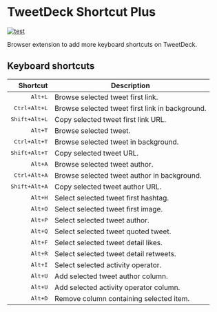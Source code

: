 # TweetDeck Shortcut Plus

[![test](https://github.com/r7kamura/tweetdeck-shortcut-plus/actions/workflows/test.yml/badge.svg)](https://github.com/r7kamura/tweetdeck-shortcut-plus/actions/workflows/test.yml)

Browser extension to add more keyboard shortcuts on TweetDeck.

## Keyboard shortcuts

|               Shortcut | Description                                     |
| ---------------------: | ----------------------------------------------- |
|       <kbd>Alt+L</kbd> | Browse selected tweet first link.               |
|  <kbd>Ctrl+Alt+L</kbd> | Browse selected tweet first link in background. |
| <kbd>Shift+Alt+L</kbd> | Copy selected tweet first link URL.             |
|       <kbd>Alt+T</kbd> | Browse selected tweet.                          |
|  <kbd>Ctrl+Alt+T</kbd> | Browse selected tweet in background.            |
| <kbd>Shift+Alt+T</kbd> | Copy selected tweet URL.                        |
|       <kbd>Alt+A</kbd> | Browse selected tweet author.                   |
|  <kbd>Ctrl+Alt+A</kbd> | Browse selected tweet author in background.     |
| <kbd>Shift+Alt+A</kbd> | Copy selected tweet author URL.                 |
|       <kbd>Alt+H</kbd> | Select selected tweet first hashtag.            |
|       <kbd>Alt+O</kbd> | Select selected tweet first image.              |
|       <kbd>Alt+P</kbd> | Select selected tweet author.                   |
|       <kbd>Alt+Q</kbd> | Select selected tweet quoted tweet.             |
|       <kbd>Alt+F</kbd> | Select selected tweet detail likes.             |
|       <kbd>Alt+R</kbd> | Select selected tweet detail retweets.          |
|       <kbd>Alt+I</kbd> | Select selected activity operator.              |
|       <kbd>Alt+U</kbd> | Add selected tweet author column.               |
|       <kbd>Alt+U</kbd> | Add selected activity operator column.          |
|       <kbd>Alt+D</kbd> | Remove column containing selected item.         |
